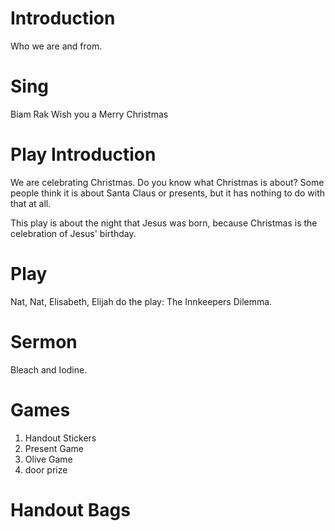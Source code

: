# Introduction
Who we are and from.

# Sing
Biam Rak
Wish you a Merry Christmas

# Play Introduction
We are celebrating Christmas. Do you know what Christmas is about? Some people think it is about Santa Claus or presents, but it has nothing to do with that at all.

This play is about the night that Jesus was born, because Christmas is the celebration of Jesus' birthday.

# Play
Nat, Nat, Elisabeth, Elijah do the play: The Innkeepers Dilemma.

# Sermon 
Bleach and Iodine.

# Games
1. Handout Stickers
2. Present Game
3. Olive Game
4. door prize

# Handout Bags